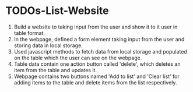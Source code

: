 # TODOs-List-Website
1. Build a website to taking input from the user and show it to it user in table format.
2. In the webpage, defined a form element taking input from the user and storing data in local storage.
3. Used javascript methods to fetch data from local storage and populated on the table which the user can see on the webpage.
4. Table data contain one action button called 'delete', which deletes an item from the table and updates it.
5. Webpage contains two buttons named 'Add to list' and 'Clear list' for adding items to the table and delete items from the list respectively.
